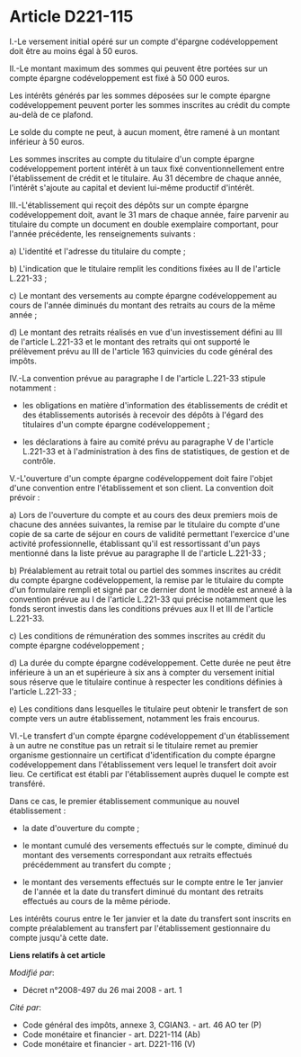 # Article D221-115

I.-Le versement initial opéré sur un compte d'épargne codéveloppement doit être au moins égal à 50 euros. 

II.-Le montant maximum des sommes qui peuvent être portées sur un compte épargne codéveloppement est fixé à 50 000 euros. 

Les intérêts générés par les sommes déposées sur le compte épargne codéveloppement peuvent porter les sommes inscrites au
crédit du compte au-delà de ce plafond. 

Le solde du compte ne peut, à aucun moment, être ramené à un montant inférieur à 50 euros. 

Les sommes inscrites au compte du titulaire d'un compte épargne codéveloppement portent intérêt à un taux fixé
conventionnellement entre l'établissement de crédit et le titulaire. Au 31 décembre de chaque année, l'intérêt s'ajoute au
capital et devient lui-même productif d'intérêt. 

III.-L'établissement qui reçoit des dépôts sur un compte épargne codéveloppement doit, avant le 31 mars de chaque année,
faire parvenir au titulaire du compte un document en double exemplaire comportant, pour l'année précédente, les
renseignements suivants : 

a) L'identité et l'adresse du titulaire du compte ; 

b) L'indication que le titulaire remplit les conditions fixées au II de l'article L.221-33 ; 

c) Le montant des versements au compte épargne codéveloppement au cours de l'année diminués du montant des retraits au cours
de la même année ; 

d) Le montant des retraits réalisés en vue d'un investissement défini au III de l'article L.221-33 et le montant des retraits
qui ont supporté le prélèvement prévu au III de l'article 163 quinvicies du code général des impôts. 

IV.-La convention prévue au paragraphe I de l'article L.221-33 stipule notamment :

- les obligations en matière d'information des établissements de crédit et des établissements autorisés à recevoir des dépôts
à l'égard des titulaires d'un compte épargne codéveloppement ;

- les déclarations à faire au comité prévu au paragraphe V de l'article L.221-33 et à l'administration à des fins de
statistiques, de gestion et de contrôle.

V.-L'ouverture d'un compte épargne codéveloppement doit faire l'objet d'une convention entre l'établissement et son client.
La convention doit prévoir : 

a) Lors de l'ouverture du compte et au cours des deux premiers mois de chacune des années suivantes, la remise par le
titulaire du compte d'une copie de sa carte de séjour en cours de validité permettant l'exercice d'une activité
professionnelle, établissant qu'il est ressortissant d'un pays mentionné dans la liste prévue au paragraphe II de l'article
L.221-33 ; 

b) Préalablement au retrait total ou partiel des sommes inscrites au crédit du compte épargne codéveloppement, la remise par
le titulaire du compte d'un formulaire rempli et signé par ce dernier dont le modèle est annexé à la convention prévue au I
de l'article L.221-33 qui précise notamment que les fonds seront investis dans les conditions prévues aux II et III de
l'article L.221-33. 

c) Les conditions de rémunération des sommes inscrites au crédit du compte épargne codéveloppement ; 

d) La durée du compte épargne codéveloppement. Cette durée ne peut être inférieure à un an et supérieure à six ans à compter
du versement initial sous réserve que le titulaire continue à respecter les conditions définies à l'article L.221-33 ; 

e) Les conditions dans lesquelles le titulaire peut obtenir le transfert de son compte vers un autre établissement, notamment
les frais encourus. 

VI.-Le transfert d'un compte épargne codéveloppement d'un établissement à un autre ne constitue pas un retrait si le
titulaire remet au premier organisme gestionnaire un certificat d'identification du compte épargne codéveloppement dans
l'établissement vers lequel le transfert doit avoir lieu. Ce certificat est établi par l'établissement auprès duquel le
compte est transféré. 

Dans ce cas, le premier établissement communique au nouvel établissement :

- la date d'ouverture du compte ;

- le montant cumulé des versements effectués sur le compte, diminué du montant des versements correspondant aux retraits
effectués précédemment au transfert du compte ;

- le montant des versements effectués sur le compte entre le 1er janvier de l'année et la date du transfert diminué du
montant des retraits effectués au cours de la même période. 

Les intérêts courus entre le 1er janvier et la date du transfert sont inscrits en compte préalablement au transfert par
l'établissement gestionnaire du compte jusqu'à cette date.

**Liens relatifs à cet article**

_Modifié par_:

  - Décret n°2008-497 du 26 mai 2008 - art. 1

_Cité par_:

  - Code général des impôts, annexe 3, CGIAN3. - art. 46 AO ter (P)
  - Code monétaire et financier - art. D221-114 (Ab)
  - Code monétaire et financier - art. D221-116 (V)
